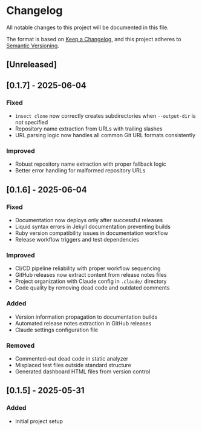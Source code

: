 # Changelog

All notable changes to this project will be documented in this file.

The format is based on [Keep a Changelog](https://keepachangelog.com/en/1.0.0/),
and this project adheres to [Semantic Versioning](https://semver.org/spec/v2.0.0.html).

## [Unreleased]

## [0.1.7] - 2025-06-04

### Fixed
- `insect clone` now correctly creates subdirectories when `--output-dir` is not specified
- Repository name extraction from URLs with trailing slashes
- URL parsing logic now handles all common Git URL formats consistently

### Improved
- Robust repository name extraction with proper fallback logic
- Better error handling for malformed repository URLs

## [0.1.6] - 2025-06-04

### Fixed
- Documentation now deploys only after successful releases
- Liquid syntax errors in Jekyll documentation preventing builds
- Ruby version compatibility issues in documentation workflow
- Release workflow triggers and test dependencies

### Improved
- CI/CD pipeline reliability with proper workflow sequencing
- GitHub releases now extract content from release notes files
- Project organization with Claude config in `.claude/` directory
- Code quality by removing dead code and outdated comments

### Added
- Version information propagation to documentation builds
- Automated release notes extraction in GitHub releases
- Claude settings configuration file

### Removed
- Commented-out dead code in static analyzer
- Misplaced test files outside standard structure
- Generated dashboard HTML files from version control

## [0.1.5] - 2025-05-31

### Added
- Initial project setup
